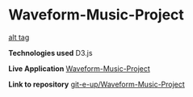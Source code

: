 # Waveform-Music-Project

[alt tag](http://git-e-up.github.io/img/waveform.png)

**Technologies used**
D3.js

**Live Application**
<a href="http://git-e-up.github.io/Waveform-Music-Project/" target="_blank">Waveform-Music-Project</a>

**Link to repository**
<a href="https://github.com/git-e-up/Waveform-Music-Project/tree/master" target="_blank">git-e-up/Waveform-Music-Project</a>
